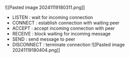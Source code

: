 ![[Pasted image 20241119180311.png]]
- LISTEN : wait for incoming connection
- CONNECT : establish connection with waiting peer
- ACCEPT : accept incoming connection with peer
- RECEIVE : block waiting for incoming message
- SEND : send message to peer
- DISCONNECT : terminate connection
![[Pasted image 20241119180404.png]]